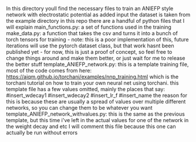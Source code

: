 In this directory youll find the necessary files to train an ANIEFP style network with electrostatic potential as added input
the dataset is taken from the example directory in this repo
there are a handful of python files that I will explain
main_functions.py: a set of functions used in the training
make_data.py: a function that takes the csv and turns it into a bunch of torch tensors for training
    - note: this is a poor implementation of this, future iterations will use the pytorch dataset class, but that work hasnt been published yet
    - for now, this is just a proof of concept, so feel free to change things around and make them better, or just wait for me to release the better stuff 
template_ANIEFP_network.py: this is a template training file, most of the code comes from here: https://aiqm.github.io/torchani/examples/nnp_training.html
    which is the torchani tutorial on how to train your own neural net using torchani. 
    this template file has a few values omitted, mainly the places that say: #insert_wdecay1 #insert_wdecay2 #insert_lr_f #insert_name
    the reason for this is because these are usually a spread of values over multiple different networks, so you can change them to be whatever you want
template_ANIEFP_network_withvalues.py: this is the same as the previous template, but this time i've left in the actual values for one of the network in the weight decay and etc
    I will comment this file because this one can actually be run without errors
